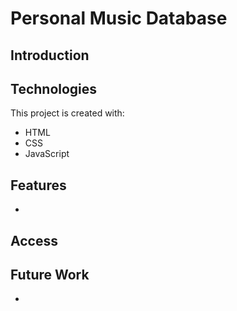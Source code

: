 # Personal Music Database

## Introduction

## Technologies
This project is created with: 
* HTML
* CSS
* JavaScript

## Features
* 


## Access


## Future Work
* 
